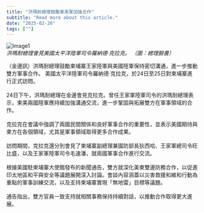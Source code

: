 ```yaml
---
title: "洪瑪耐總理鼓勵柬美軍加強合作"
subtitle: "Read more about this article."
date: "2025-02-26"
tags: [""]
---
```


![Image1](/thumbnails/hunmanet-us-military.jpg "Meeting")
*洪瑪耐總理會見美國太平洋陸軍司令羅納德·克拉克。 （圖：總理臉書）*

（金邊訊）洪瑪耐總理鼓勵柬埔寨王家陸軍與美國陸軍保持密切溝通，進一步推動雙方軍事合作。
美國太平洋陸軍司令羅納德·克拉克，於24日至25日對柬埔寨進行正式訪問。<br/><br/>
24日下午，洪瑪耐總理在金邊會見克拉克。曾任王家軍陸軍司令的洪瑪耐總理表示，柬美兩國陸軍應持續加強溝通交流，進一步鞏固與拓展雙方在軍事領域的合作。<br/><br/>
克拉克在會議中強調了兩國民間關係和良好軍事合作的重要性，並表示美國期待與柬方在各個領域，尤其是軍事領域取得更多合作成果。<br/><br/>
訪問期間，克拉克還分別會見了柬埔寨副總理兼國防部長狄西哈、王家軍總司令旺比盛，以及王家軍陸軍司令毛速潘，就兩國軍事合作進行交流。<br/><br/>
根據美國駐柬埔寨大使館發布的新聞通告，雙方就深化美柬雙邊防務合作，以促進印太地區和平與安全等議題展開深入討論。會談內容涵蓋以災害救援和維和行動為重點的軍事訓練交流，以及支持柬埔寨實現「無地雷」目標等議題。<br/><br/>
通告指出，雙方官員一致支持就相關事務保持持續對話，以推動合作取得更大進展。
